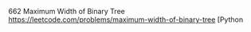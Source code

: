 662 Maximum Width of Binary Tree https://leetcode.com/problems/maximum-width-of-binary-tree  [Python